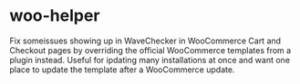 # woo-helper

Fix someissues showing up in WaveChecker in WooCommerce Cart and Checkout pages by overriding the official WooCommerce templates from a plugin instead. Useful for ipdating many installations at once and want one place to update the template after a WooCommerce update.

